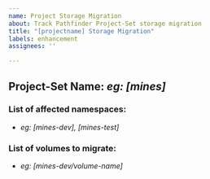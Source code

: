 ```yaml
---
name: Project Storage Migration
about: Track Pathfinder Project-Set storage migration
title: "[projectname] Storage Migration"
labels: enhancement
assignees: ''

---
```


## Project-Set Name: *eg: [mines]*

### List of affected namespaces:
- *eg: [mines-dev], [mines-test]*

### List of volumes to migrate:
- *eg: [mines-dev/volume-name]*
